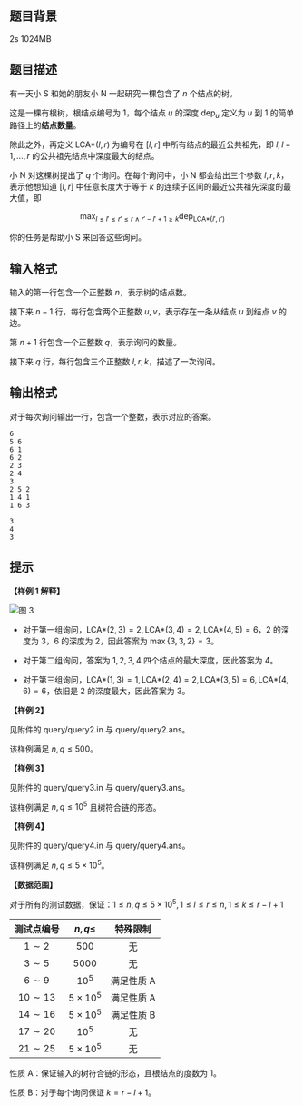 ## 题目背景
2s 1024MB

## 题目描述
有一天小 S 和她的朋友小 N 一起研究一棵包含了 $n$ 个结点的树。

这是一棵有根树，根结点编号为 $1$，每个结点 $u$ 的深度 $\text{dep}_ u$ 定义为 $u$ 到 $1$ 的简单路径上的**结点数量**。

除此之外，再定义 $\text{LCA*}(l, r)$ 为编号在 $[l, r]$ 中所有结点的最近公共祖先，即 $l, l + 1, \dots , r$ 的公共祖先结点中深度最大的结点。

小 N 对这棵树提出了 $q$ 个询问。在每个询问中，小 N 都会给出三个参数 $l, r, k$，表示他想知道 $[l, r]$ 中任意长度大于等于 $k$ 的连续子区间的最近公共祖先深度的最大值，即

$$\max_{l\le l'\le r'\le r \land r'-l'+1\ge k}\text{dep}_ {\text{LCA*}(l', r')}$$

你的任务是帮助小 S 来回答这些询问。

## 输入格式
输入的第一行包含一个正整数 $n$，表示树的结点数。

接下来 $n - 1$ 行，每行包含两个正整数 $u, v$，表示存在一条从结点 $u$ 到结点 $v$ 的边。

第 $n + 1$ 行包含一个正整数 $q$，表示询问的数量。

接下来 $q$ 行，每行包含三个正整数 $l, r, k$，描述了一次询问。

## 输出格式
对于每次询问输出一行，包含一个整数，表示对应的答案。

```input1
6
5 6
6 1
6 2
2 3
2 4
3
2 5 2
1 4 1
1 6 3

```

```output1
3
4
3

```

## 提示
**【样例 1 解释】**

![图 3](file://ktoq3ogh.png)

+ 对于第一组询问，$\text{LCA*}(2, 3) = 2, \text{LCA*}(3, 4) = 2, \text{LCA*}(4, 5) = 6$，$2$ 的深度为 $3$，$6$ 的深度为 $2$，因此答案为 $\max\{3, 3, 2\} = 3$。

+ 对于第二组询问，答案为 $1, 2, 3, 4$ 四个结点的最大深度，因此答案为 $4$。

+ 对于第三组询问，$\text{LCA*}(1, 3) = 1, \text{LCA*}(2, 4) = 2, \text{LCA*}(3, 5) = 6, \text{LCA*}(4, 6) = 6$，依旧是 $2$ 的深度最大，因此答案为 $3$。

**【样例 2】**

见附件的 query/query2.in 与 query/query2.ans。

该样例满足 $n, q ≤ 500$。

**【样例 3】**

见附件的 query/query3.in 与 query/query3.ans。

该样例满足 $n, q ≤ 10^5$ 且树符合链的形态。

**【样例 4】**

见附件的 query/query4.in 与 query/query4.ans。

该样例满足 $n, q ≤ 5 × 10^5$。

**【数据范围】**

对于所有的测试数据，保证：$1 ≤ n, q ≤ 5 × 10^5
, 1 ≤ l ≤ r ≤ n, 1 ≤ k ≤ r - l + 1$

| 测试点编号 | $n,q\le$ | 特殊限制 |
| :-: | :-: | :-: |
| $1\sim2$ | $500$ | 无 |
| $3\sim5$ | $5000$ | 无 |
| $6\sim9$ | $10^5$ | 满足性质 A |
| $10\sim13$ | $5\times10^5$ | 满足性质 A |
| $14\sim16$ | $5\times10^5$ | 满足性质 B |
| $17\sim20$ | $10^5$ | 无 |
| $21\sim25$ | $5\times10^5$ | 无 |

性质 A：保证输入的树符合链的形态，且根结点的度数为 $1$。

性质 B：对于每个询问保证 $k = r - l + 1$。

